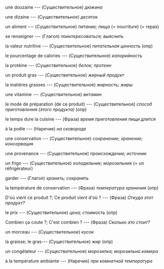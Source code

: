 une douzaine --- (Существительное)
*дюжина*



une dizaine --- (Существительное)
*десяток*



un aliment --- (Существительное)
*питание; пища*
(= nourriture)
(= repas)



se renseigner --- (Глагол)
*поинтересоваться; выяснить*



la valeur nutritive --- (Существительное)
*питательная ценность* (опр)



le pourcentage de calories --- (Существительное)
*калорийность*



la protéine --- (Существительное)
*белок; протеин*



un produit gras --- (Существительное)
*жирный продукт*



la matières grasses --- (Существительное)
*жирность; жиры*



une vitamine --- (Существительное)
*витамин*



le mode de préparation (de ce produit) --- (Существительное)
*способ приготовления (этого продукта)* (опр)



le temps dure la cuisine --- (Фраза)
*время приготовления пищи длится*



à la poêle --- (Наречие)
*на сковороде*



une conservation --- (Существительное)
*сохранение; хранение; консервация*



une provenance --- (Существительное)
*происхождение; источник*



un frigo --- (Существительное)
*холодильник; морозильник*
(= un réfrigérateur)



garder --- (Глагол)
*хранить; сохранять*



la température de conservation --- (Фраза)
*температура хранения* (опр)



D'où vient ce produit ?;
Ce produit vient d'où ? --- (Фраза)
*Откуда этот продукт?*



le prix --- (Существительное)
*цена; стоимость* (опр)



Combien ça coute ?;
C'est combien ? --- (Фраза)
*Сколько это стоит?*



un morceau --- (Существительное)
*кусок*



la graisse;
le gras--- (Существительное)
*жир* (опр)



un congélateur --- (Существительное)
*морозилка; морозильна камера*



à la température ambiante --- (Наречие)
*при комнатной температуре*